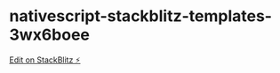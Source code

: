 # nativescript-stackblitz-templates-3wx6boee

[Edit on StackBlitz ⚡️](https://stackblitz.com/edit/nativescript-stackblitz-templates-j8kkep)